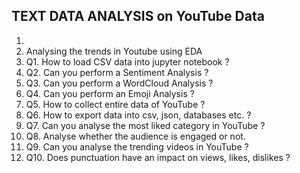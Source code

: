 
<h2>TEXT DATA ANALYSIS on YouTube Data</h2>
<ol><li></li>
<li>Analysing the trends in Youtube using EDA</li>
<li>Q1. How to load CSV data into jupyter notebook ?</li>
<li>Q2. Can you perform a Sentiment Analysis ?</li>
<li>Q3. Can you perform a WordCloud Analysis ?</li>
<li>Q4. Can you perform an Emoji Analysis ?</li>
<li>Q5. How to collect entire data of YouTube ?</li>
<li>Q6. How to export data into csv, json, databases etc. ?</li>
<li>Q7. Can you analyse the most liked category in YouTube ?</li>
<li>Q8. Analyse whether the audience is engaged or not. </li>
<li>Q9. Can you analyse the trending videos in YouTube ?</li>
<li>Q10. Does punctuation have an impact on views, likes, dislikes ?</li>
</ol>


